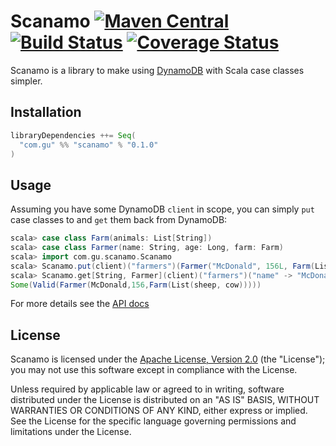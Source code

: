 Scanamo [![Maven Central](https://maven-badges.herokuapp.com/maven-central/com.gu/scanamo_2.11/badge.svg)](https://maven-badges.herokuapp.com/maven-central/com.gu/scanamo_2.11) [![Build Status](https://travis-ci.org/guardian/scanamo.svg?branch=master)](https://travis-ci.org/guardian/scanamo) [![Coverage Status](https://coveralls.io/repos/github/guardian/scanamo/badge.svg?branch=master)](https://coveralls.io/github/guardian/scanamo?branch=master)
=======

Scanamo is a library to make using [DynamoDB](https://aws.amazon.com/documentation/dynamodb/) with Scala case classes simpler.

Installation
------------

```scala
libraryDependencies ++= Seq(
  "com.gu" %% "scanamo" % "0.1.0"
)
```

Usage
-----

Assuming you have some DynamoDB `client` in scope, you can simply `put` case classes to and `get` them back from DynamoDB:

```scala
scala> case class Farm(animals: List[String])
scala> case class Farmer(name: String, age: Long, farm: Farm)
scala> import com.gu.scanamo.Scanamo
scala> Scanamo.put(client)("farmers")(Farmer("McDonald", 156L, Farm(List("sheep", "cow"))))
scala> Scanamo.get[String, Farmer](client)("farmers")("name" -> "McDonald")
Some(Valid(Farmer(McDonald,156,Farm(List(sheep, cow)))))
```

For more details see the [API docs](http://guardian.github.io/scanamo/latest/api/#com.gu.scanamo.Scanamo$)

License
-------

Scanamo is licensed under the [Apache License, Version 2.0](http://www.apache.org/licenses/LICENSE-2.0) (the "License"); 
you may not use this software except in compliance with the License.

Unless required by applicable law or agreed to in writing, software distributed under the License is distributed on an 
"AS IS" BASIS, WITHOUT WARRANTIES OR CONDITIONS OF ANY KIND, either express or implied. See the License for the specific 
language governing permissions and limitations under the License.
